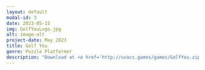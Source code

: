 ```yaml
---
layout: default
modal-id: 3
date: 2023-05-15
img: GolfYouLogo.jpg
alt: image-alt
project-date: May 2023
title: Golf You
genre: Puzzle Platformer
description: "Download at <a href='http://uvacs.games/games/GolfYou.zip'>http://uvacs.games/games/GolfYou.zip</a>!"
---
```

